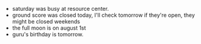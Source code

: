 *   saturday was busy at resource center. 
*   ground score was closed today, I'll check tomorrow if they're open, they might be closed weekends
*   the full moon is on august 1st
*   guru's birthday is tomorrow.